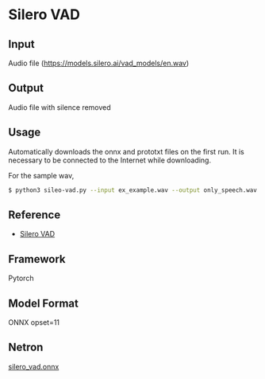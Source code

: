 # Silero VAD

## Input

Audio file
(https://models.silero.ai/vad_models/en.wav)

## Output

Audio file with silence removed

## Usage
Automatically downloads the onnx and prototxt files on the first run.
It is necessary to be connected to the Internet while downloading.

For the sample wav,
```bash
$ python3 sileo-vad.py --input ex_example.wav --output only_speech.wav
```

## Reference

- [Silero VAD](https://github.com/snakers4/silero-vad)

## Framework

Pytorch

## Model Format

ONNX opset=11

## Netron

[silero_vad.onnx](https://netron.app/?url=https://storage.googleapis.com/ailia-models/silero-vad/silero_vad.onnx)  
